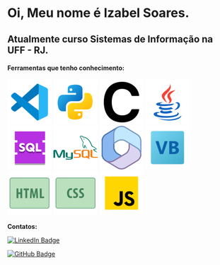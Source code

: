 <h1>Oi, Meu nome é Izabel Soares.</h1>
<h2>Atualmente curso Sistemas de Informação na UFF - RJ.</h2>

<h4>Ferramentas que tenho conhecimento:</h4>

![VSCODE](/images/vscode.png)
![Python](/images//python.png)
![C](/images/c.png)
![Java](/images/java.png)
![SQL](/images/sql.png)
![MySQL](/images//mysql.png)
![Pacote Office 365](/images/office365.png)
![VBA](/images/vba.png)
![HTML](/images/html.png)
![CSS](/images//css.png)
![JavaScript](/images/javascript.png)


**Contatos:**

<div>

[![LinkedIn Badge](https://img.shields.io/badge/LinkedIn-blue?style=for-the-badge&logo=linkedin&logoColor=white)](www.linkedin.com/in/izabel-soares-373b7125b)

[![GitHub Badge](https://img.shields.io/badge/GitHub-black?style=for-the-badge&logo=github&logoColor=white)]((https://github.com/izabel-souza))

</div>